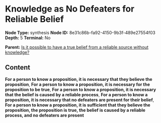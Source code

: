 # Knowledge as No Defeaters for Reliable Belief

**Node Type:** synthesis
**Node ID:** 8e31c86b-fa92-4150-9b3f-489e27554f03
**Depth:** 5
**Terminal:** No

**Parent:** [Is it possible to have a true belief from a reliable source without knowledge?](is-it-possible-to-have-a-true-belief-from-a-reliable-source-without-knowledge-antithesis-88847a11-497b-4349-b4f4-3a1f31d2b47e.md)

## Content

**For a person to know a proposition, it is necessary that they believe the proposition**, **For a person to know a proposition, it is necessary for the proposition to be true**, **For a person to know a proposition, it is necessary that the belief is caused by a reliable process**, **For a person to know a proposition, it is necessary that no defeaters are present for their belief**, **For a person to know a proposition, it is sufficient that they believe the proposition, the proposition is true, the belief is caused by a reliable process, and no defeaters are present**
